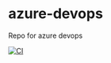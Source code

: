# azure-devops
Repo for azure devops

[![CI](https://github.com/DanielAcosta2395/azure-devops/actions/workflows/main.yml/badge.svg)](https://github.com/DanielAcosta2395/azure-devops/actions/workflows/main.yml)
